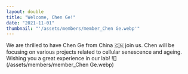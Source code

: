 ```yaml
---
layout: double
title: "Welcome, Chen Ge!"
date: "2021-11-01"
thumbnail: "'/assets/members/member_Chen Ge.webp'"
---
```

 We are thrilled to have Chen Ge from China 🇨🇳 join us. Chen will be focusing on various projects related to cellular senescence and ageing. Wishing you a great experience in our lab!
 ![](/assets/members/member_Chen Ge.webp)

 